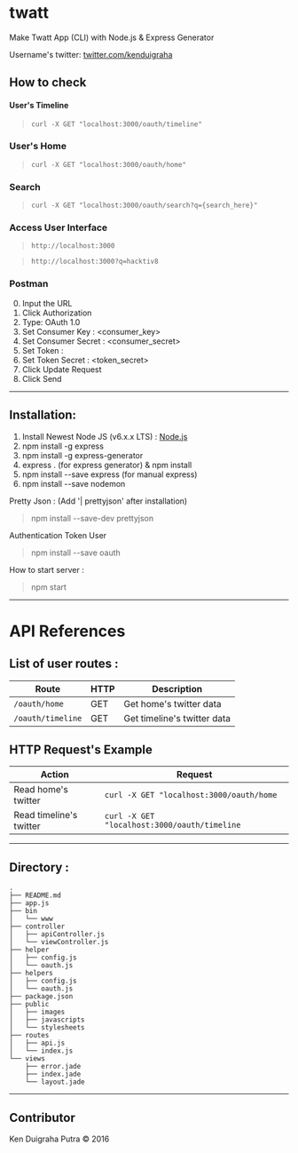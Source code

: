 # twatt

Make Twatt App (CLI) with Node.js & Express Generator

Username's twitter: [twitter.com/kenduigraha](kenduigraha)

## How to check

#### User's Timeline

> `curl -X GET "localhost:3000/oauth/timeline"`

### User's Home

> `curl -X GET "localhost:3000/oauth/home"`

### Search

> `curl -X GET "localhost:3000/oauth/search?q={search_here}"`

### Access User Interface
> `http://localhost:3000`

> `http://localhost:3000?q=hacktiv8`

### Postman

0. Input the URL
1. Click Authorization
2. Type: OAuth 1.0
3. Set Consumer Key : <consumer_key>
4. Set Consumer Secret : <consumer_secret>
5. Set Token : <token>
6. Set Token Secret : <token_secret>
7. Click Update Request
8. Click Send

************************************

## Installation:

1. Install Newest Node JS (v6.x.x LTS) : [Node.js](https://nodejs.org/en)
2. npm install -g express
3. npm install -g express-generator
4. express . (for express generator) & npm install
5. npm install --save express (for manual express)
6. npm install --save nodemon

Pretty Json : (Add '| prettyjson' after installation)

> npm install --save-dev prettyjson

Authentication Token User

> npm install --save oauth

How to start server :

> npm start

************************************

# API References

## List of user routes :

| Route | HTTP | Description|
|-------|------|------------|
| `/oauth/home`| GET | Get home's twitter data |
| `/oauth/timeline`| GET | Get timeline's twitter data |

## HTTP Request's Example

| Action |Request|
|---------|-------|
| Read home's twitter | `curl -X GET "localhost:3000/oauth/home` |
| Read timeline's twitter | `curl -X GET "localhost:3000/oauth/timeline` |

************************************

## Directory :

```
.
├── README.md
├── app.js
├── bin
│   └── www
├── controller
│   ├── apiController.js
│   └── viewController.js
├── helper
│   ├── config.js
│   └── oauth.js
├── helpers
│   ├── config.js
│   └── oauth.js
├── package.json
├── public
│   ├── images
│   ├── javascripts
│   └── stylesheets
├── routes
│   ├── api.js
│   └── index.js
└── views
    ├── error.jade
    ├── index.jade
    └── layout.jade
```
************************************

## Contributor

Ken Duigraha Putra &copy; 2016

